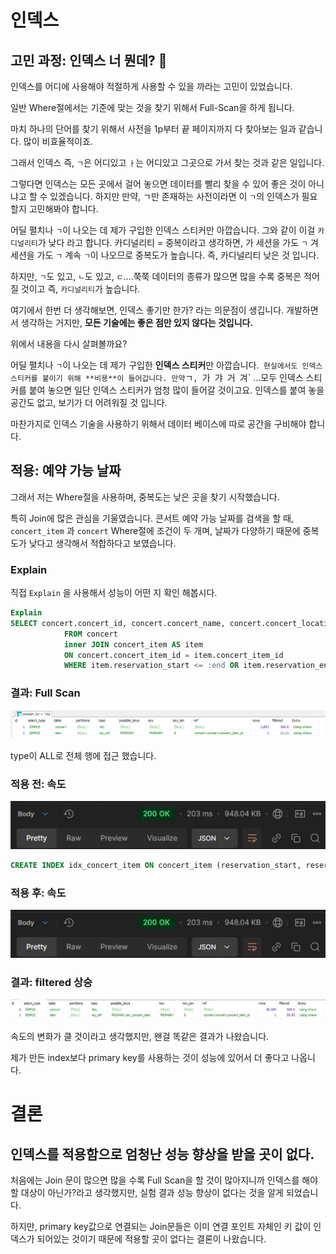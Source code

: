 # 인덱스

## 고민 과정: 인덱스 너 뭔데?  🤔

인덱스를 어디에 사용해야 적절하게 사용할 수 있을 까라는 고민이 있었습니다.

일반 Where절에서는 기준에 맞는 것을 찾기 위해서 Full-Scan을 하게 됩니다.

마치 하나의 단어를 찾기 위해서 사전을 1p부터 끝 페이지까지 다 찾아보는 일과 같습니다. 많이 비효율적이죠.

그래서 인덱스 즉, `ㄱ`은 어디있고 `ㅏ`는 어디있고 그곳으로 가서 찾는 것과 같은 일입니다.

그렇다면 인덱스는 모든 곳에서 걸어 놓으면 데이터를 빨리 찾을 수 있어 좋은 것이 아니냐고 할 수 있겠습니다. 하지만 만약, ㄱ만 존재하는 사전이라면 이 `ㄱ`의 인덱스가 필요할지 고민해봐야 합니다.

어딜 펼치나 `ㄱ`이 나오는 데 제가 구입한 인덱스 스티커만 아깝습니다. 그와 같이 이걸 `카디널리티`가 낮다 라고 합니다. 카디널리티 = 중복이라고 생각하면, 가 세션을 가도 `ㄱ` 겨 세션을 가도 `ㄱ` 계속 `ㄱ`이 나오므로 중복도가 높습니다. 즉, 카디널리티 낮은 것 입니다.

하지만, `ㄱ`도 있고, `ㄴ`도 있고, `ㄷ`….쭉쭉 데이터의 종류가 많으면 많을 수록 중복은 적어질 것이고 즉, `카디널리티`가 높습니다.

여기에서 한번 더 생각해보면, 인덱스 좋기만 한가? 라는 의문점이 생깁니다. 개발하면서 생각하는 거지만, **모든 기술에는 좋은 점만 있지 않다는 것입니다.**

위에서 내용을 다시 살펴볼까요?

어딜 펼치나 `ㄱ`이 나오는 데 제가 구입한 **인덱스 스티커**만 아깝습니다.`  현실에서도 인덱스 스티커를 붙이기 위해 **비용**이 들어갑니다. 만약 `ㄱ`, `가` `갸` `거` `겨` …모두 인덱스 스티커를 붙여 놓으면 일단 인덱스 스티커가 엄청 많이 들어갈 것이고요. 인덱스를 붙여 놓을 공간도 없고, 보기가 더 어려워질 것 입니다.

마찬가지로 인덱스 기술을 사용하기 위해서 데이터 베이스에 따로 공간을 구비해야 합니다.

## 적용: 예약 가능 날짜

그래서 저는 Where절을 사용하며, 중복도는 낮은 곳을 찾기 시작했습니다.

특히 Join에 많은 관심을 기울였습니다.
콘서트 예약 가능 날짜를 검색을 할 때, `concert_item` 과 `concert`  Where절에 조건이 두 개며, 날짜가 다양하기 때문에 중복도가 낮다고 생각해서 적합하다고 보였습니다.

### Explain

직접 `Explain` 을 사용해서 성능이 어떤 지 확인 해봅시다.

```sql
Explain
SELECT concert.concert_id, concert.concert_name, concert.concert_location, item.concert_fee 
            FROM concert 
            inner JOIN concert_item AS item 
            ON concert.concert_item_id = item.concert_item_id 
            WHERE item.reservation_start <= :end OR item.reservation_end >= :start
```

### 결과: Full Scan

![image.png](img/index1.png)

type이 ALL로 전체 행에 접근 했습니다.

### 적용 전: 속도

![image.png](img/index2.png)

```sql
CREATE INDEX idx_concert_item ON concert_item (reservation_start, reservation_end)
```

### 적용 후: 속도

![image.png](img/index3.png)

### 결과: filtered 상승

![image.png](img/index4.png)

속도의 변화가 클 것이라고 생각했지만, 왠걸 똑같은 결과가 나왔습니다.

제가 만든 index보다 primary key를 사용하는 것이 성능에 있어서 더 좋다고 나옵니다.

# 결론

## 인덱스를 적용함으로 엄청난 성능 향상을 받을 곳이 없다.

처음에는 Join 문이 많으면 많을 수록 Full Scan을 할 것이 많아지니까 인덱스를 해야 할 대상이 아닌가?라고 생각했지만, 실험 결과 성능 향상이 없다는 것을 알게 되었습니다.

하지만, primary key값으로 연결되는 Join문들은 이미 연결 포인트 자체인 키 값이 인덱스가 되어있는 것이기 때문에 적용할 곳이 없다는 결론이 나왔습니다.
